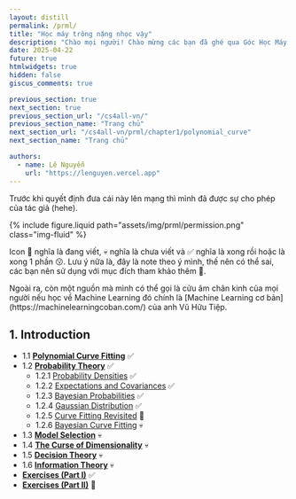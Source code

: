```yaml
---
layout: distill
permalink: /prml/
title: "Học máy trông nặng nhọc vậy"
description: "Chào mọi người! Chào mừng các bạn đã ghé qua Góc Học Máy (Machine Learning) của tụi mình! 👋 Để khởi động, tụi mình sẽ cùng nhau 'chiến đấu' với một 'trùm cuối' khá nổi tiếng trong làng ML là cuốn 'Pattern Recognition and Machine Learning' (PRML) của Christopher Bishop."
date: 2025-04-22
future: true
htmlwidgets: true
hidden: false
giscus_comments: true

previous_section: true
next_section: true
previous_section_url: "/cs4all-vn/"
previous_section_name: "Trang chủ"
next_section_url: "/cs4all-vn/prml/chapter1/polynomial_curve"
next_section_name: "Trang chủ"

authors:
  - name: Lê Nguyễn
    url: "https://lenguyen.vercel.app"
---
```


Trước khi quyết định đưa cái này lên mạng thì mình đã được sự cho phép của tác giả (hehe).

{% include figure.liquid path="assets/img/prml/permission.png" class="img-fluid" %}

Icon 🚧 nghĩa là đang viết, 💀 nghĩa là chưa viết và ✅ nghĩa là xong rồi hoặc là xong 1 phần 😗. Lưu ý nữa là, đây là note theo ý mình, thế nên có thể sai, các bạn nên sử dụng với mục đích tham khảo thêm 🥰.

<p markdown=1 class="takeaway">Ngoài ra, còn một nguồn mà mình có thể gọi là cửu âm chân kinh của mọi người nếu học về Machine Learning đó chính là [Machine Learning cơ bản](https://machinelearningcoban.com/) của anh Vũ Hữu Tiệp.</p>

## 1. Introduction

- 1.1 **[Polynomial Curve Fitting](./chapter1/polynomial_curve)** ✅
- 1.2 **[Probability Theory](./chapter1/prob_theory)**  ✅
    - 1.2.1 [Probability Densities](./chapter1/prob_theory/density) ✅
    - 1.2.2 [Expectations and Covariances](./chapter1/prob_theory/expectation) ✅
    - 1.2.3 [Bayesian Probabilities](./chapter1/prob_theory/bayes) ✅
    - 1.2.4 [Gaussian Distribution](./chapter1/prob_theory/normal) ✅
    - 1.2.5 [Curve Fitting Revisited]() 🚧
    - 1.2.6 [Bayesian Curve Fitting]() 💀
- 1.3 **[Model Selection]()** 💀
- 1.4 **[The Curse of Dimensionality]()** 💀
- 1.5 **[Decision Theory]()** 💀
- 1.6 **[Information Theory]()** 💀
- **[Exercises (Part I)](./chapter1/exercises_1)** ✅
- **[Exercises (Part II)](./chapter1/exercises_2)** 🚧